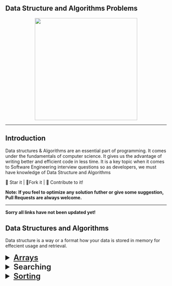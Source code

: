 ## Data Structure and Algorithms Problems

<p align = "center">

<img src = "https://i.ibb.co/Bn4S3Fk/A-Little-Progress-Each-Day-Adds-Up-to-Big-Result.jpg" width = 320px height = 320px>

</p>
    
<hr/>

## Introduction

Data structures & Algorithms are an essential part of programming. It comes under the fundamentals of computer science. It gives us the advantage of writing better and efficient code in less time. It is a key topic when it comes to Software Engineering interview questions so as developers, we must have knowledge of Data Structure and Algorithms

:star2: Star it | :fork_and_knife:Fork it | :handshake: Contribute to it!

**Note: If you feel to optimize any solution futher or give some suggestion, Pull Requests are always welcome.**

<hr/>

**Sorry all links have not been updated yet!**

## Data Structures and Algorithms

Data structure is a way or a format how your data is stored in memory for effecient usage and retrieval.

<details>

<summary style="font-size: 1.5rem; font-weight: 600"><a href="https://github.com/sohamnandi77/Cpp-Data-Structures-And-Algorithm/blob/master/Array/README.md">Arrays</a></summary>
<br>

| Topics / Questions                                                             | Code / Comments                                                                                                                                                                                                                                                                                                                                                                                                                                                                                                      |
| ------------------------------------------------------------------------------ | -------------------------------------------------------------------------------------------------------------------------------------------------------------------------------------------------------------------------------------------------------------------------------------------------------------------------------------------------------------------------------------------------------------------------------------------------------------------------------------------------------------------- |
| Check if the Array is Sorted either in strictly Increasing or decreasing order | [O(n) Solution](Array/01.%20IsSorted.cpp)                                                                                                                                                                                                                                                                                                                                                                                                                                                                            |
| Reverse The Array                                                              | [O(n) Solution](Array/02.%20ReverseTheArray.cpp)                                                                                                                                                                                                                                                                                                                                                                                                                                                                     |
| Left Rotate Array By 1 place                                                   | [O(n) Solution](Array/03.%20LeftRotateBy1Place.cpp)                                                                                                                                                                                                                                                                                                                                                                                                                                                                  |
| Left Rotate Array By D place                                                   | [O(n) Solution](Array/04.%20LeftRotateByDPlace.cpp) (<b>This concept can be used with strings as well</b>)                                                                                                                                                                                                                                                                                                                                                                                                           |
| Remove Duplicates from the Array                                               | [O(n^2) Solution](Array/05.%20RemoveDuplicates) <br> [O(n) Solution](Array/03.%20RemoveDuplicates)                                                                                                                                                                                                                                                                                                                                                                                                                   |
| Move All the Zeros To the end of the Array                                     | [O(n^2) Solution](Array/06.%20MoveZerosToEnd) <br> [O(n) Solution](Array/04.%20MoveZerosToEnd)                                                                                                                                                                                                                                                                                                                                                                                                                       |
| Leaders In Array                                                               | [O(n^2) Solution](Array/07.%20LeadersInArray.cpp) <br> [O(n) Solution](Array/07.%20LeadersInArray.cpp)                                                                                                                                                                                                                                                                                                                                                                                                               |
| Frequencies In sorted Array                                                    | [O(n) Solution](Array/08.%20FrequenciesInSortedArray.cpp)                                                                                                                                                                                                                                                                                                                                                                                                                                                            |
| Frequencies of Limited Range Array                                             | [O(nlog(n)) Solution](Array/09.%20FrequenciesOfLimitedRangeArray.cpp)                                                                                                                                                                                                                                                                                                                                                                                                                                                |
| Maximum Consecutive 1s                                                         | [O(n) Solution](Array/10.%20MaximumConsecutive1s.cpp)                                                                                                                                                                                                                                                                                                                                                                                                                                                                |
| Minimum Consecutive Flips                                                      | [O(n) Solution](Array/11.%20MinimumConsecutiveFlips.cpp)                                                                                                                                                                                                                                                                                                                                                                                                                                                             |
| Print All Subarrays                                                            | [O(n^2) Solution](Array/12.%20PrintAllSubarrays.cpp)                                                                                                                                                                                                                                                                                                                                                                                                                                                                 |
| Print All Subsequences                                                         | [O(n^2) Solution](Array/13.%20PrintAllSubsequences.cpp)                                                                                                                                                                                                                                                                                                                                                                                                                                                              |
| Rearrange Array Alternately in Min Max Form                                    | [O(n) Solution](Array/Rearranging/01.%20RearrangeArrayAlternatelyInMaxMinForm.cpp) (<b> Quotient Remainder Concept</b>)                                                                                                                                                                                                                                                                                                                                                                                              |
| Rearrange an Array                                                             | [O(n) Solution](Array/Rearranging/02.%20RearrangeAnArray.cpp) (<b> Quotient Remainder Concept</b>)                                                                                                                                                                                                                                                                                                                                                                                                                   |
| Find Repeating Element                                                         | [Time : O(n) / Space: O(n) Solution](Array/Rearranging/03.%20FindRepeatingElement.cpp) <br> [Time : O(n) / Space: O(1) Solution](Array/Rearranging/03.%20FindRepeatingElement.cpp) (<b> Slow and Fast Pointer</b>) <br> <b> We can also use Swap Sort here for Scalablity</b>                                                                                                                                                                                                                                        |
| Two Repeated Element                                                           | [Time : O(n) / Space: O(1) Solution](Array/Rearranging/04.%20TwoRepeatedElements.cpp) (<b> Using Negative Flag</b>) <br> [Time : O(n) / Space: O(1) Solution](Array/Rearranging/04.%20TwoRepeatedElements.cpp) (<b> Quotient Remainder Concept</b>) <br> <b> We can also use Swap Sort here for Scalablity</b>                                                                                                                                                                                                       |
| Smallest Positive Missing Number                                               | [Time : O(nlog(n)) / Space: O(1) Solution](Array/Rearranging/05.%20SmallestPositiveMissingNumber.cpp) <br> [Time : O(n) / Space: O(n) Solution](Array/Rearranging/05.%20SmallestPositiveMissingNumber.cpp) (<b> Array as Index sorting or using a hashmap</b>) <br> [Time : O(n) / Space: O(1) Solution](Array/Rearranging/05.%20SmallestPositiveMissingNumber.cpp) (<b> Using Negative Flag</b>)                                                                                                                    |
| Find All Repeated and Missing Number                                           | [Time : O(n) / Space: O(1) Solution](Array/Rearranging/06.%20FindAllRepeatedAndMissingNumber.cpp) (<b> <a href="https://www.youtube.com/playlist?list=PL_z_8CaSLPWdJfdZHiNYYM46tYQUjbBJx">Swap Sort<a></b>)                                                                                                                                                                                                                                                                                                          |
| Maximum Subarray Sum (Kadane's Algorithm)                                      | [O(n^2) Solution](Array/Kadane's%20Algorithm/01.%20MaximumSubarraySum.cpp) <br> [O(n) Solution](Array/Kadane's%20Algorithm/01.%20MaximumSubarraySum.cpp) (<b>Kadane's Algorithm</b> )                                                                                                                                                                                                                                                                                                                                |
| Print Maximum Subarray Sum                                                     | [O(n) Solution](Array/Kadane's%20Algorithm/02.%20PrintMaximumSubarraySum.cpp) (<b>Kadane's Algorithm</b> )                                                                                                                                                                                                                                                                                                                                                                                                           |
| Maximum Difference Problem                                                     | [O(n^2) Solution](Array/Kadane's%20Algorithm/03.%20MaximumDifferenceProblem.cpp) <br> [O(n) Solution](Array/Kadane's%20Algorithm/03.%20MaximumDifferenceProblem.cpp) (<b>Kadane's Algorithm</b> )                                                                                                                                                                                                                                                                                                                    |
| Longest Even Odd Subarray                                                      | [O(n^2) Solution](Array/Kadane's%20Algorithm/04.%20LongestEvenOddSubarray.cpp) <br> [O(n) Solution](Array/Kadane's%20Algorithm/04.%20LongestEvenOddSubarray.cpp) (<b>Kadane's Algorithm</b> )                                                                                                                                                                                                                                                                                                                        |
| Print Longest Even Odd Subarray                                                | [O(n) Solution](Array/Kadane's%20Algorithm/05.%20PrintLongestEvenOddSubarray.cpp) (<b>Kadane's Algorithm</b> )                                                                                                                                                                                                                                                                                                                                                                                                       |
| Maximum Circular Subarray Sum                                                  | [O(n) Solution](Array/Kadane's%20Algorithm/06.%20MaximumCircularSumSubarray.cpp) (<b>Kadane's Algorithm</b> )                                                                                                                                                                                                                                                                                                                                                                                                        |
| Majority Element - 1                                                           | [O(n^2) Solution](Array/Moore's%20Voting%20Algorithm/01.%20MajorityElement-1.cpp) <br> [O(n) Solution](Array/Moore's%20Voting%20Algorithm/01.%20MajorityElement-1.cpp) (<b>Moore's Voting Algorithm</b> )                                                                                                                                                                                                                                                                                                            |
| Majority Element - 2                                                           | [O(n^2) Solution](Array/Moore's%20Voting%20Algorithm/02.%20MajorityElement-2.cpp) <br> [O(n) Solution](Array/Moore's%20Voting%20Algorithm/02.%20MajorityElement-2.cpp) (<b>Boyer Moore's Voting Algorithm</b>)                                                                                                                                                                                                                                                                                                       |
| More Than n/k Occurences                                                       | [O(n^2) Solution](Array/Moore's%20Voting%20Algorithm/03.%20MoreThanNbyKOccurences.cpp) <br> [O(nlog(n)) Solution](Array/Moore's%20Voting%20Algorithm/03.%20MoreThanNbyKOccurences.cpp) <br> [Time: O(n) / Space: O(1) Solution](Array/Moore's%20Voting%20Algorithm/03.%20MoreThanNbyKOccurences.cpp) <br> [Time: O(n) / Space: O(n) Solution](Hashing/15.%20MoreThanNbyKOccurences.cpp) <br> [Time: O(nk) / Space: O(k) Solution](Hashing/15.%20MoreThanNbyKOccurences.cpp) (<b>Boyer Moore's Voting Algorithm</b> ) |
| Maximum Index                                                                  | [Time: O(n) / Space: O(n) Solution](Array/Max%20Min%20Prefix%20Array/01.%20MaximumIndex.cpp) (<b>Using Max Min Prefix Arrays</b>)                                                                                                                                                                                                                                                                                                                                                                                    |
| Stock Buy and Sell - 1                                                         | [Time: O(n^2) Solution](Array/Max%20Min%20Prefix%20Array/02.%20StockBuyAndSell-1.cpp) <br> [Time: O(n) / Space: O(n) Solution](Array/Max%20Min%20Prefix%20Array/02.%20StockBuyAndSell-1.cpp) (<b>Using Max Min Prefix Arrays</b>) <br> [Time: O(n) / Space: O(1) Solution](Array/Max%20Min%20Prefix%20Array/02.%20StockBuyAndSell-1.cpp)                                                                                                                                                                             |
| Stock Buy and Sell - 2                                                         | [Time: O(n) / Space: O(1) Solution](Array/Max%20Min%20Prefix%20Array/03.%20StockBuyAndSell-2.cpp)                                                                                                                                                                                                                                                                                                                                                                                                                    |
| Maximum Length Biotonic Subarray                                               | [Time: O(n) / Space: O(n) Solution](Array/Max%20Min%20Prefix%20Array/04.%20MaximumLengthBiotonicSubarray.cpp) (<b>Using Max Min Prefix Arrays</b>)                                                                                                                                                                                                                                                                                                                                                                   |
| Pair in an Array of Given Sum                                                  | Sorted: [Time: O(n) / Space: O(1) Solution](Array/Two%20Pointer%20Approach/01.%20PairInAnArray.cpp) (<b>Two Pointer Approach</b>) <br> UnSorted: [Time: O(n) / Space: O(1) Solution](Array/Hashing/07.%20PairForAGivenSum.cpp)                                                                                                                                                                                                                                                                                       |
| Print all Pairs In An Array of Given Sum                                       | [Time: O(n) / Space: O(1) Solution](Array/Two%20Pointer%20Approach/02.%20PrintAllPairsOfGivenSum.cpp) (<b>Two Pointer Approach</b>)                                                                                                                                                                                                                                                                                                                                                                                  |
| Triplet In An Array of Given Sum                                               | Sorted: [Time: O(n^2) Solution](Array/Two%20Pointer%20Approach/03.%20TripletInAnArray.cpp) <br> UnSorted: (<b> Sorting + Two Pointer Approach</b>)                                                                                                                                                                                                                                                                                                                                                                   |
| Print all Triplets In An Array of Given Sum                                    | [Time: O(n^2) Solution](Array/Two%20Pointer%20Approach/04.%20PrintAllTripletsOfGivenSum.cpp)(<b>Two Pointer Approach</b>)                                                                                                                                                                                                                                                                                                                                                                                            |
| Maximum Water Between Two Buildings                                            | [Time: O(n) Solution](Array/Two%20Pointer%20Approach/05.%20MaximumWaterBetweenTwoBuildings.cpp) (<b>Two Pointer Approach</b>)                                                                                                                                                                                                                                                                                                                                                                                        |
| Trapping RainWater                                                             | [Time: O(n^2) Solution](Array/Two%20Pointer%20Approach/06.%20TrappingRainWater.cpp) <br> [Time: O(n) / Space: O(n) Solution](Array/Two%20Pointer%20Approach/06.%20TrappingRainWater.cpp) (<b>Using Max Min Prefix Arrays</b>) <br> [Time: O(n) / Space: O(1) Solution](Array/Two%20Pointer%20Approach/06.%20TrappingRainWater.cpp) (<b>Two Pointer Approach</b>)                                                                                                                                                     |
| Maximum Sum of K Consecutive Elements                                          | [Time: O(n^2) Solution](Array/Window%20Sliding%20Technique/01.%20MaximumSumOfKConsecutiveElements.cpp) <br> [Time: O(n) Solution](Array/Window%20Sliding%20Technique/01.%20MaximumSumOfKConsecutiveElements.cpp) (<b>Window Sliding Technique</b>)                                                                                                                                                                                                                                                                   |
| Find Subarray of Given Sum                                                     | [Time: O(n^2) Solution](Array/Window%20Sliding%20Technique/02.%20FindSubarrayOfGivenSum.cpp) <br> [Time: O(n) Solution](Array/Window%20Sliding%20Technique/02.%20FindSubarrayOfGivenSum.cpp) (<b>Window Sliding Technique</b>)                                                                                                                                                                                                                                                                                       |
| N-bonacci Numbers                                                              | [Time: O(n^2) Solution](Array/Window%20Sliding%20Technique/03.%20N-bonacciNumbers.cpp) <br> [Time: O(n) Solution](Array/Window%20Sliding%20Technique/03.%20N-bonacciNumbers.cpp) (<b>Window Sliding Technique</b>)                                                                                                                                                                                                                                                                                                   |
| First Negative Number in Every Window K                                        | [Time: O(n^2) Solution](Array/Window%20Sliding%20Technique/04.%20FirstNegativeNumberInEveryWindowOfSizeK.cpp) <br> [Time: O(n) Solution](Array/Window%20Sliding%20Technique/04.%20FirstNegativeNumberInEveryWindowOfSizeK.cpp) (<b>Window Sliding Technique</b>)                                                                                                                                                                                                                                                     |
| Maximum of All subarray of size K                                              | [Time: O(n^2) Solution](Array/Window%20Sliding%20Technique/05.%20MaximumOfAllSubarraysOfSizeK.cpp) <br> [Time: O(n) Solution](Array/Window%20Sliding%20Technique/05.%20MaximumOfAllSubarraysOfSizeK.cpp) (<b>Window Sliding Technique</b>)                                                                                                                                                                                                                                                                           |
| Largest Subarray Of Sum K                                                      | [Time: O(n) Solution](Array/Window%20Sliding%20Technique/06.%20LargestSubarrayOfSumK.cpp) (<b>Window Sliding Technique</b>)                                                                                                                                                                                                                                                                                                                                                                                          |
| Prefix Sum Queries                                                             | [Time: O(n^2) Solution](Array/Prefix%20Sum/01.%20PrefixSum.cpp) <br> [Time: O(n) Solution](Array/Prefix%20Sum/01.%20PrefixSum.cpp) (<b>Prefix Sum</b>)                                                                                                                                                                                                                                                                                                                                                               |
| Find Equilibrium Point                                                         | [Time: O(n) Solution](Array/Prefix%20Sum/02.%20FindEquilibriumPoint.cpp) (<b>Prefix Sum</b>)                                                                                                                                                                                                                                                                                                                                                                                                                         |
| Maximum Occuring Element                                                       | [Time: O(n) Solution](Array/Prefix%20Sum/03.%20MaximumOccuringElement.cpp) (<b>Prefix Sum</b>)                                                                                                                                                                                                                                                                                                                                                                                                                       |
| Split Array in 3 equal parts                                                   | [Time: O(n) Solution](Array/Prefix%20Sum/04.%20SplitArrayIn3EqualParts.cpp) (<b>Prefix Sum</b>)                                                                                                                                                                                                                                                                                                                                                                                                                      |

</details>

<details>
<summary style="font-size: 1.5rem; font-weight: 600">Searching</summary>
<br>

| Topics / Questions                                            | Code / Comments |
| ------------------------------------------------------------- | --------------- |
| Linear Search                                                 |                 |
| Binary Search - Recursive                                     |                 |
| Binary Search - Iterative                                     |                 |
| First Index Of Number - Recursive                             |                 |
| First Index Of Number - Iterative                             |                 |
| Last Index Of Number - Recursive                              |                 |
| Last Index Of Number - Iterative                              |                 |
| Count Occurences Of An Element In a Sorted Array              |                 |
| Count 1s In a Binary Sorted Array                             |                 |
| Search in an Infinite Sized Sorted Array (Exponential Search) |                 |
| Find Index of '1' Infinite Sized Sorted Binary Array          |                 |
| Square Root Floor                                             |                 |
| Square Root Floor with Precision                              |                 |
| Find the Peak Element                                         |                 |
| Find Max In Bitonic Array                                     |                 |
| Search In Bitonic Array                                       |                 |
| Floor in a Sorted Array                                       |                 |
| Ceil in a Sorted Array                                        |                 |
| Next Alphabetical Element                                     |                 |
| Check If the Array is Sorted & Rotated                        |                 |
| Minimum in Sorted Rotated Array                               |                 |
| Number of Times a Sorted Array is Rotated                     |                 |
| Search in a Sorted Rotated Array                              |                 |
| Maximum/Pivot in Sorted Rotated Array                         |                 |
| Search in a Nearly Sorted Array                               |                 |
| Count Only Repeated                                           |                 |
| Minimum Difference Element in Sorted Array                    |                 |
| Median Of two Sorted Array                                    |                 |
| Allocate Minimum Pages                                        |                 |
| Aggressive Cows SPOJ                                          |                 |
| Paratha SPOJ                                                  |                 |
| Painter's Partition                                           |                 |
| EKO                                                           |                 |
| Wining CB Scholarship                                         |                 |

</details>

<details>
<summary style="font-size: 1.5rem; font-weight: 600"><a href="https://github.com/sohamnandi77/Cpp-Data-Structures-And-Algorithm/blob/master/Sorting/README.md">Sorting</a></summary>
<br>

| Topics / Questions | Code / Comments |
| ------------------ | --------------- |
| Bubble Sort        |                 |

</details>

<!-- ## Algorithms

An algorithm is a set of instructions that are used to accomplish a task, such as finding the largest number in a list, removing all the red cards from a deck of playing cards, sorting a collection of names, figuring out an average movie rating from just your friend's opinion

Algorithms are not limited to computers. They are like a set of step-by-step instructions or an even a recipe, containing things you need, steps to do, the order to do them, conditions to look for, and expected results. -->

